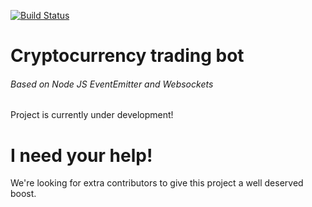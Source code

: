 [![Build Status](https://travis-ci.org/cwouter/SockTrader.svg?branch=master)](https://travis-ci.org/cwouter/SockTrader)

# Cryptocurrency trading bot
###### Based on Node JS EventEmitter and Websockets

Project is currently under development!

# I need your help!
We're looking for extra contributors to give this project a well deserved boost.

